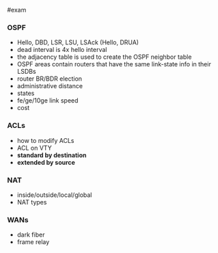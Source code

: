 #exam
### OSPF
- Hello, DBD, LSR, LSU, LSAck (Hello, DRUA)
- dead interval is 4x hello interval
- the adjacency table is used to create the OSPF neighbor table
- OSPF areas contain routers that have the same link-state info in their LSDBs
- router BR/BDR election
- administrative distance
- states
- fe/ge/10ge link speed
- cost
### ACLs
- how to modify ACLs
- ACL on VTY
- **standard by destination**
- **extended by source**
### NAT
- inside/outside/local/global
- NAT types
### WANs
- dark fiber
- frame relay